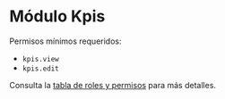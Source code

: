 # Módulo Kpis

Permisos mínimos requeridos:
- `kpis.view`
- `kpis.edit`

Consulta la [tabla de roles y permisos](../../docs/roles_permisos.md) para más detalles.
